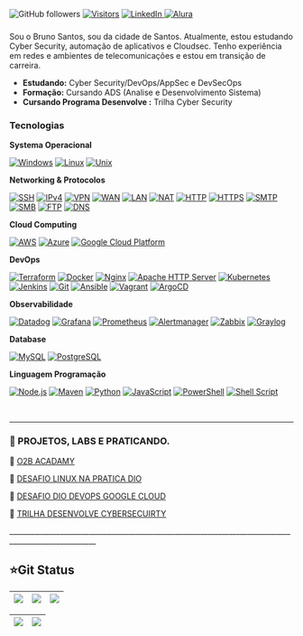 
![GitHub followers](https://img.shields.io/github/followers/BrunoSantos88?style=social) 
[![Visitors](https://api.visitorbadge.io/api/combined?path=https%3A%2F%2Fgithub.com%2FBrunoSantos88&countColor=%2337d67a&style=flat-square&labelStyle=lower)](https://visitorbadge.io/status?path=https%3A%2F%2Fgithub.com%2FBrunoSantos88)
<a href="https://www.linkedin.com/in/brunosantos88/" target="_blank">
    <img src="https://img.shields.io/badge/LinkedIn-0077B5?style=flat-square&logo=linkedin&logoColor=white" alt="LinkedIn">
<a href="https://cursos.alura.com.br/user/ilovegamesrpg" target="_blank">
    <img src="https://img.shields.io/badge/Alura-52B6FF?style=flat-square&logo=alura&logoColor=white" alt="Alura">
</a>

<h3></h3>
Sou o Bruno Santos, sou da cidade de Santos. Atualmente, estou estudando Cyber Security, automação de aplicativos e Cloudsec. Tenho experiência em redes e ambientes de telecomunicações e estou em transição de carreira. </p>

<ul>
    <li><b>Estudando:</b> Cyber Security/DevOps/AppSec e DevSecOps </a></li>
    <li><b>Formação:</b> Cursando ADS (Analise e Desenvolvimento Sistema) </li>
    <li><b> Cursando Programa Desenvolve :</b> Trilha Cyber Security </li> 
</ul>

</p>

<p align="left">
<h3>Tecnologias</h3>

<b> Systema Operacional </b> <br> </p>
<a href="https://www.microsoft.com/en-us/windows/" alt="Windows" target="_blank">
    <img alt="Windows" src="https://img.shields.io/badge/Windows-0078D6?style=flat&logo=windows&logoColor=white"></a>
<a href="https://www.linux.org/" alt="Linux" target="_blank">
    <img alt="Linux" src="https://img.shields.io/badge/Linux-FCC624?style=flat&logo=linux&logoColor=black"></a>
<a href="https://en.wikipedia.org/wiki/Unix-like" alt="Unix" target="_blank">
    <img alt="Unix" src="https://img.shields.io/badge/Unix-000000?style=flat&logo=unix&logoColor=white"></a>
  </p>   
<b> Networking & Protocolos </b> <br> </p>
  <a href="https://www.ssh.com/" alt="SSH" target="_blank">
    <img alt="SSH" src="https://img.shields.io/badge/SSH-000000?style=flat&logo=ssh&logoColor=white"></a>
<a href="https://en.wikipedia.org/wiki/IPv4" alt="IPv4" target="_blank">
    <img alt="IPv4" src="https://img.shields.io/badge/IPv4-0080FF?style=flat&logo=internet-explorer&logoColor=white"></a>
<a href="https://en.wikipedia.org/wiki/Virtual_private_network" alt="VPN" target="_blank">
    <img alt="VPN" src="https://img.shields.io/badge/VPN-009688?style=flat&logo=vpn&logoColor=white"></a>
<a href="https://en.wikipedia.org/wiki/Wide_area_network" alt="WAN" target="_blank">
    <img alt="WAN" src="https://img.shields.io/badge/WAN-FFA000?style=flat&logo=internet-explorer&logoColor=white"></a>
<a href="https://en.wikipedia.org/wiki/Local_area_network" alt="LAN" target="_blank">
    <img alt="LAN" src="https://img.shields.io/badge/LAN-4CAF50?style=flat&logo=internet-explorer&logoColor=white"></a>
<a href="https://en.wikipedia.org/wiki/Network_address_translation" alt="NAT" target="_blank">
    <img alt="NAT" src="https://img.shields.io/badge/NAT-FF5722?style=flat&logo=internet-explorer&logoColor=white"></a>
<a href="https://en.wikipedia.org/wiki/Hypertext_Transfer_Protocol" alt="HTTP" target="_blank">
    <img alt="HTTP" src="https://img.shields.io/badge/HTTP-FF5722?style=flat&logo=http&logoColor=white"></a>
<a href="https://en.wikipedia.org/wiki/HTTPS" alt="HTTPS" target="_blank">
    <img alt="HTTPS" src="https://img.shields.io/badge/HTTPS-00C853?style=flat&logo=https&logoColor=white"></a>
    <a href="https://en.wikipedia.org/wiki/Simple_Mail_Transfer_Protocol" alt="SMTP" target="_blank">
    <img alt="SMTP" src="https://img.shields.io/badge/SMTP-2196F3?style=flat&logo=mail.ru&logoColor=white"></a>
<a href="https://en.wikipedia.org/wiki/Server_Message_Block" alt="SMB" target="_blank">
    <img alt="SMB" src="https://img.shields.io/badge/SMB-4CAF50?style=flat&logo=smb&logoColor=white"></a>
<a href="https://en.wikipedia.org/wiki/File_Transfer_Protocol" alt="FTP" target="_blank">
    <img alt="FTP" src="https://img.shields.io/badge/FTP-03A9F4?style=flat&logo=ftp&logoColor=white"></a>
<a href="https://en.wikipedia.org/wiki/Domain_Name_System" alt="DNS" target="_blank">
    <img alt="DNS" src="https://img.shields.io/badge/DNS-7952B3?style=flat&logo=dns&logoColor=white"></a>


</p>
<b> Cloud Computing </b> <br> </p>
<a href="https://aws.amazon.com" alt="AWS" target="_blank">
    <img alt="AWS" src="https://img.shields.io/badge/Amazon_AWS-FFD700?style=flat&logo=amazon-aws&logoColor=white"></a>
<a href="https://azure.microsoft.com" alt="Azure" target="_blank">
    <img alt="Azure" src="https://img.shields.io/badge/Microsoft_Azure-0089D6?style=flat&logo=microsoft-azure&logoColor=white"></a> 
<a href="https://cloud.google.com" alt="Google Cloud Platform" target="_blank">
    <img alt="Google Cloud Platform" src="https://img.shields.io/badge/Google_Cloud_Platform-4285F4?style=flat&logo=google-cloud&logoColor=white"></a> 
</p>
<b> DevOps </b>  </p>

<a href="https://www.terraform.io" alt="Terraform" target="_blank">
    <img alt="Terraform" src="https://img.shields.io/badge/Terraform-7647a7?style=flat&logo=terraform&logoColor=white"></a> 
<a href="https://www.docker.com" alt="Docker" target="_blank">
    <img alt="Docker" src="https://img.shields.io/badge/Docker-2496ED?style=flat&logo=docker&logoColor=white"></a>
<a href="https://www.nginx.com" alt="Nginx" target="_blank">
    <img alt="Nginx" src="https://img.shields.io/badge/Nginx-009639?style=flat&logo=nginx&logoColor=white"></a>
<a href="https://httpd.apache.org/" alt="Apache HTTP Server" target="_blank">
    <img alt="Apache HTTP Server" src="https://img.shields.io/badge/Apache_HTTP_Server-D22128?style=flat&logo=apache&logoColor=white"></a>
<a href="https://kubernetes.io" alt="Kubernetes" target="_blank">
    <img alt="Kubernetes" src="https://img.shields.io/badge/Kubernetes-326CE5?style=flat&logo=kubernetes&logoColor=white"></a>  
<a href="https://www.jenkins.io" alt="Jenkins" target="_blank">
    <img alt="Jenkins" src="https://img.shields.io/badge/Jenkins-D24939?style=flat&logo=jenkins&logoColor=white"></a>
<a href="https://git-scm.com/" alt="Git" target="_blank">
    <img alt="Git" src="https://img.shields.io/badge/Git-F05032?style=flat&logo=git&logoColor=white"></a>
<a href="https://www.ansible.com" alt="Ansible" target="_blank">
   <img alt="Ansible" src="https://img.shields.io/badge/Ansible-EE0000?style=flat&logo=ansible&logoColor=white"></a>
<a href="https://www.vagrantup.com/" alt="Vagrant" target="_blank">
    <img alt="Vagrant" src="https://img.shields.io/badge/Vagrant-1563FF?style=flat&logo=vagrant&logoColor=white"></a>
<a href="https://argoproj.github.io/argo-cd/" alt="ArgoCD" target="_blank">
    <img alt="ArgoCD" src="https://img.shields.io/badge/ArgoCD-5898F1?style=flat&logo=argo-cd&logoColor=white"></a>
 </p>

<b> Observabilidade </b> </p>
<a href="https://www.datadoghq.com" alt="Datadog" target="_blank">
    <img alt="Datadog" src="https://img.shields.io/badge/Datadog-632CA6?style=flat&logo=datadog&logoColor=white"></a>
<a href="https://grafana.com" alt="Grafana" target="_blank">
 <img alt="Grafana" src="https://img.shields.io/badge/Grafana-F46800?style=flat&logo=grafana&logoColor=white"></a>
<a href="https://prometheus.io" alt="Prometheus" target="_blank">
 <img alt="Prometheus" src="https://img.shields.io/badge/Prometheus-E6522C?style=flat&logo=prometheus&logoColor=white"></a>
<a href="https://prometheus.io" alt="Alertmanager" target="_blank">
<img alt="Alertmanager" src="https://img.shields.io/badge/Alertmanager-FFA500?style=flat&logo=prometheus&logoColor=white"></a> 
<a href="https://www.zabbix.com/" alt="Zabbix" target="_blank">
<img alt="Zabbix" src="https://img.shields.io/badge/Zabbix-DC382D?style=flat&logo=zabbix&logoColor=white"></a>
<a href="https://www.graylog.org/" alt="Graylog" target="_blank">
    <img alt="Graylog" src="https://img.shields.io/badge/Graylog-3E3E3E?style=flat&logo=graylog&logoColor=white"></a>
</p>
<b> Database</b> </p>
<a href="https://www.mysql.com" alt="MySQL" target="_blank">
<img alt="MySQL" src="https://img.shields.io/badge/MySQL-005C84?style=flat&logo=mysql&logoColor=white"></a>
<a href="https://www.postgresql.org" alt="PostgreSQL" target="_blank">
 <img alt="PostgreSQL" src="https://img.shields.io/badge/PostgreSQL-336791?style=flat&logo=postgresql&logoColor=white"></a> 
 
</p>

<b> Linguagem Programação</b> </p>
<a href="https://nodejs.org" alt="Node.js" target="_blank">
    <img alt="Node.js" src="https://img.shields.io/badge/Node.js-43853D?style=flat&logo=node.js&logoColor=white"></a>
<a href="https://maven.apache.org" alt="Maven" target="_blank">
    <img alt="Maven" src="https://img.shields.io/badge/Maven-C71A36?style=flat&logo=apache-maven&logoColor=white"></a>
<a href="https://www.python.org" alt="Python" target="_blank">
    <img alt="Python" src="https://img.shields.io/badge/Python-3776AB?style=flat&logo=python&logoColor=white"></a>
<a href="https://developer.mozilla.org/pt-BR/docs/Web/JavaScript" alt="JavaScript" target="_blank">
    <img alt="JavaScript" src="https://img.shields.io/badge/JavaScript-F7DF1E?style=flat&logo=javascript&logoColor=black"></a> 
<a href="https://docs.microsoft.com/en-us/powershell/" alt="PowerShell" target="_blank">
    <img alt="PowerShell" src="https://img.shields.io/badge/PowerShell-5391FE?style=flat&logo=powershell&logoColor=white"></a>
<a href="https://en.wikipedia.org/wiki/Shell_script" alt="Shell Script" target="_blank">
    <img alt="Shell Script" src="https://img.shields.io/badge/Shell_Script-4EAA25?style=flat&logo=gnu-bash&logoColor=white"></a>
    </p>
<br>
______________________________________________________________________________________________________

<h3> 🔗 PROJETOS, LABS E PRATICANDO.</h3>  </p>
     📓 <a href=https://github.com/BrunoSantos88/desafio_o11y_bruno.git/> O2B ACADAMY </a>  </p>
     📓 <a href=https://github.com/BrunoSantos88/bootcamp-linux-dio/> DESAFIO LINUX NA PRATICA DIO </a>  </p>
     📓 <a href=https://github.com/BrunoSantos88/GoogleCloud-Desafio-Dio-Experience/> DESAFIO DIO DEVOPS GOOGLE CLOUD </a>  </p>
     📓 <a href=https://github.com/BrunoSantos88/Desenvolve-Security.git/> TRILHA DESENVOLVE CYBERSECUIRTY </a>  </p>
</li>
 ______________________________________________________________________________________________________

 

## ⭐Git Status
| ![](http://github-profile-summary-cards.vercel.app/api/cards/stats?username=BrunoSantos88&theme=blueberry) | ![](http://github-profile-summary-cards.vercel.app/api/cards/repos-per-language?username=BrunoSantos88&theme=blueberry) | ![](http://github-profile-summary-cards.vercel.app/api/cards/most-commit-language?username=BrunoSantos88&theme=blueberry) |
| :-: | :-: | :-: |

|![](http://github-profile-summary-cards.vercel.app/api/cards/productive-time?username=BrunoSantos88&theme=blueberry&utcOffset=8) |![](http://github-profile-summary-cards.vercel.app/api/cards/profile-details?username=BrunoSantos88&theme=blueberry)| 
| :-: | :-: |

